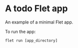 # A todo Flet app

An example of a minimal Flet app.

To run the app:

```
flet run [app_directory]
```